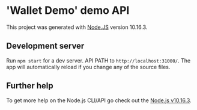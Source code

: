 # 'Wallet Demo' demo API

This project was generated with [Node.JS](https://nodejs.org/en) version 10.16.3.

## Development server

Run `npm start` for a dev server. API PATH to `http://localhost:31000/`. The app will automatically reload if you change any of the source files.

## Further help

To get more help on the Node.js CLI/API go check out the [Node.js v10.16.3](https://nodejs.org/dist/latest-v10.x/docs/api).
